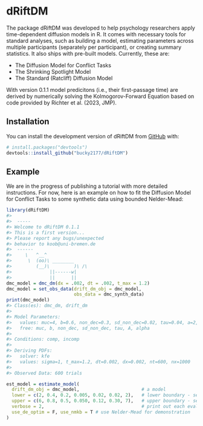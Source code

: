 
# dRiftDM

The package dRiftDM was developed to help psychology researchers apply
time-dependent diffusion models in R. It comes with necessary tools for
standard analyses, such as building a model, estimating parameters
across multiple participants (separately per participant), or creating
summary statistics. It also ships with pre-built models. Currently,
these are:

- The Diffusion Model for Conflict Tasks
- The Shrinking Spotlight Model
- The Standard (Ratcliff) Diffusion Model

With version 0.1.1 model predicitons (i.e., their first-passage time)
are derived by numerically solving the Kolmogorov-Forward Equation based
on code provided by Richter et al. (2023, JMP).

## Installation

You can install the development version of dRiftDM from
[GitHub](https://github.com/) with:

``` r
# install.packages("devtools")
devtools::install_github("bucky2177/dRiftDM")
```

## Example

We are in the progress of publishing a tutorial with more detailed
instructions. For now, here is an example on how to fit the Diffusion
Model for Conflict Tasks to some synthetic data using bounded
Nelder-Mead:

``` r
library(dRiftDM)
#> 
#>  ----- 
#> Welcome to dRiftDM 0.1.1 
#> This is a first version... 
#> Please report any bugs/unexpected  
#> behavior to koob@uni-bremen.de 
#>  ------ 
#>     \   ^__^ 
#>      \  (oo)\ ________ 
#>         (__)\         )\ /\ 
#>              ||------w|
#>              ||      ||
dmc_model = dmc_dm(dx = .002, dt = .002, t_max = 1.2)
dmc_model = set_obs_data(drift_dm_obj = dmc_model,
                         obs_data = dmc_synth_data)
print(dmc_model)
#> Class(es): dmc_dm, drift_dm
#> 
#> Model Parameters:
#>   values: muc=4, b=0.6, non_dec=0.3, sd_non_dec=0.02, tau=0.04, a=2, A=0.1, alpha=4
#>   free: muc, b, non_dec, sd_non_dec, tau, A, alpha
#> 
#> Conditions: comp, incomp
#> 
#> Deriving PDFs:
#>   solver: kfe
#>   values: sigma=1, t_max=1.2, dt=0.002, dx=0.002, nt=600, nx=1000
#> 
#> Observed Data: 600 trials
```

``` r
est_model = estimate_model(
  drift_dm_obj = dmc_model,                       # a model
  lower = c(2, 0.4, 0.2, 0.005, 0.02, 0.02, 2),   # lower boundary - search space
  upper = c(6, 0.8, 0.5, 0.050, 0.12, 0.30, 7),   # upper boundary - search space
  verbose = 2,                                    # print out each evaluation
  use_de_optim = F, use_nmkb = T # use Nelder-Mead for demonstration
)
```
